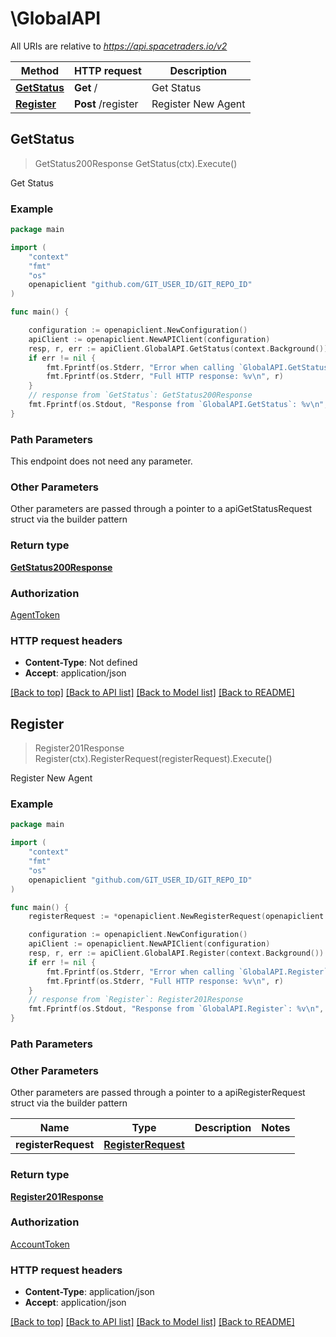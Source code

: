 # \GlobalAPI

All URIs are relative to *https://api.spacetraders.io/v2*

Method | HTTP request | Description
------------- | ------------- | -------------
[**GetStatus**](GlobalAPI.md#GetStatus) | **Get** / | Get Status
[**Register**](GlobalAPI.md#Register) | **Post** /register | Register New Agent



## GetStatus

> GetStatus200Response GetStatus(ctx).Execute()

Get Status



### Example

```go
package main

import (
	"context"
	"fmt"
	"os"
	openapiclient "github.com/GIT_USER_ID/GIT_REPO_ID"
)

func main() {

	configuration := openapiclient.NewConfiguration()
	apiClient := openapiclient.NewAPIClient(configuration)
	resp, r, err := apiClient.GlobalAPI.GetStatus(context.Background()).Execute()
	if err != nil {
		fmt.Fprintf(os.Stderr, "Error when calling `GlobalAPI.GetStatus``: %v\n", err)
		fmt.Fprintf(os.Stderr, "Full HTTP response: %v\n", r)
	}
	// response from `GetStatus`: GetStatus200Response
	fmt.Fprintf(os.Stdout, "Response from `GlobalAPI.GetStatus`: %v\n", resp)
}
```

### Path Parameters

This endpoint does not need any parameter.

### Other Parameters

Other parameters are passed through a pointer to a apiGetStatusRequest struct via the builder pattern


### Return type

[**GetStatus200Response**](GetStatus200Response.md)

### Authorization

[AgentToken](../README.md#AgentToken)

### HTTP request headers

- **Content-Type**: Not defined
- **Accept**: application/json

[[Back to top]](#) [[Back to API list]](../README.md#documentation-for-api-endpoints)
[[Back to Model list]](../README.md#documentation-for-models)
[[Back to README]](../README.md)


## Register

> Register201Response Register(ctx).RegisterRequest(registerRequest).Execute()

Register New Agent



### Example

```go
package main

import (
	"context"
	"fmt"
	"os"
	openapiclient "github.com/GIT_USER_ID/GIT_REPO_ID"
)

func main() {
	registerRequest := *openapiclient.NewRegisterRequest(openapiclient.FactionSymbol("COSMIC"), "BADGER") // RegisterRequest |  (optional)

	configuration := openapiclient.NewConfiguration()
	apiClient := openapiclient.NewAPIClient(configuration)
	resp, r, err := apiClient.GlobalAPI.Register(context.Background()).RegisterRequest(registerRequest).Execute()
	if err != nil {
		fmt.Fprintf(os.Stderr, "Error when calling `GlobalAPI.Register``: %v\n", err)
		fmt.Fprintf(os.Stderr, "Full HTTP response: %v\n", r)
	}
	// response from `Register`: Register201Response
	fmt.Fprintf(os.Stdout, "Response from `GlobalAPI.Register`: %v\n", resp)
}
```

### Path Parameters



### Other Parameters

Other parameters are passed through a pointer to a apiRegisterRequest struct via the builder pattern


Name | Type | Description  | Notes
------------- | ------------- | ------------- | -------------
 **registerRequest** | [**RegisterRequest**](RegisterRequest.md) |  | 

### Return type

[**Register201Response**](Register201Response.md)

### Authorization

[AccountToken](../README.md#AccountToken)

### HTTP request headers

- **Content-Type**: application/json
- **Accept**: application/json

[[Back to top]](#) [[Back to API list]](../README.md#documentation-for-api-endpoints)
[[Back to Model list]](../README.md#documentation-for-models)
[[Back to README]](../README.md)

